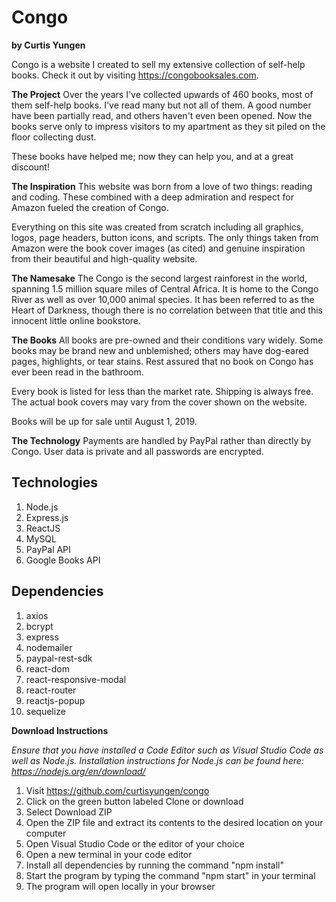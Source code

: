 # Congo
**by Curtis Yungen**

Congo is a website I created to sell my extensive collection of self-help books. Check it out by visiting https://congobooksales.com.

**The Project**
Over the years I've collected upwards of 460 books, most of them self-help books. I've read many but not all of them. A good number have been partially read, and others haven't even been opened. Now the books serve only to impress visitors to my apartment as they sit piled on the floor collecting dust.

These books have helped me; now they can help you, and at a great discount!

**The Inspiration**
This website was born from a love of two things: reading and coding. These combined with a deep admiration and respect for Amazon fueled the creation of Congo.

Everything on this site was created from scratch including all graphics, logos, page headers, button icons, and scripts. The only things taken from Amazon were the book cover images (as cited) and genuine inspiration from their beautiful and high-quality website.

**The Namesake**
The Congo is the second largest rainforest in the world, spanning 1.5 million square miles of Central Africa. It is home to the Congo River as well as over 10,000 animal species. It has been referred to as the Heart of Darkness, though there is no correlation between that title and this innocent little online bookstore.

**The Books**
All books are pre-owned and their conditions vary widely. Some books may be brand new and unblemished; others may have dog-eared pages, highlights, or tear stains. Rest assured that no book on Congo has ever been read in the bathroom.

Every book is listed for less than the market rate. Shipping is always free. The actual book covers may vary from the cover shown on the website.

Books will be up for sale until August 1, 2019.

**The Technology**
Payments are handled by PayPal rather than directly by Congo. User data is private and all passwords are encrypted.

## Technologies
1) Node.js
2) Express.js
3) ReactJS
4) MySQL
5) PayPal API
6) Google Books API

## Dependencies
1) axios
2) bcrypt
3) express
4) nodemailer
5) paypal-rest-sdk
6) react-dom
7) react-responsive-modal
8) react-router
9) reactjs-popup
10) sequelize

**Download Instructions**

*Ensure that you have installed a Code Editor such as Visual Studio Code as well as Node.js.
Installation instructions for Node.js can be found here: https://nodejs.org/en/download/*

1) Visit https://github.com/curtisyungen/congo
2) Click on the green button labeled Clone or download
3) Select Download ZIP
4) Open the ZIP file and extract its contents to the desired location on your computer
5) Open Visual Studio Code or the editor of your choice
6) Open a new terminal in your code editor
7) Install all dependencies by running the command "npm install"
8) Start the program by typing the command "npm start" in your terminal
9) The program will open locally in your browser
